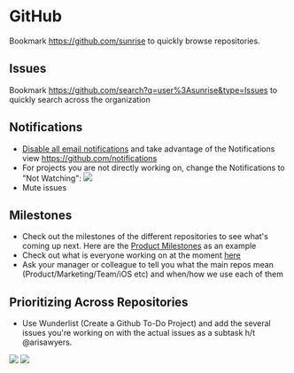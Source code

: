 # GitHub

Bookmark https://github.com/sunrise to quickly browse repositories.

## Issues

Bookmark https://github.com/search?q=user%3Asunrise&type=Issues to quickly search across the organization

## Notifications

- [Disable all email notifications](https://github.com/settings/notifications) and take advantage of the Notifications view https://github.com/notifications
- For projects you are not directly working on, change the Notifications to "Not Watching":
![](http://g.recordit.co/v2jGVhQmmP.gif)
- Mute issues

## Milestones

- Check out the milestones of the different repositories to see what's coming up next. Here are the [Product Milestones](https://github.com/sunrise/product/milestones) as an example
- Check out what is everyone working on at the moment [here](https://github.com/sunrise/team)
- Ask your manager or colleague to tell you what the main repos mean (Product/Marketing/Team/iOS etc) and when/how we use each of them

## Prioritizing Across Repositories

- Use Wunderlist (Create a Github To-Do Project) and add the several issues you're working on with the actual issues as a subtask h/t @arisawyers.

![](http://f.cl.ly/items/250L443l0h2g3R3k2f1w/Screen%20Shot%202015-04-02%20at%204.19.53%20PM.png)
![](http://f.cl.ly/items/080p34223q2p0L2u323h/Screen%20Shot%202015-04-02%20at%204.20.01%20PM.png)
